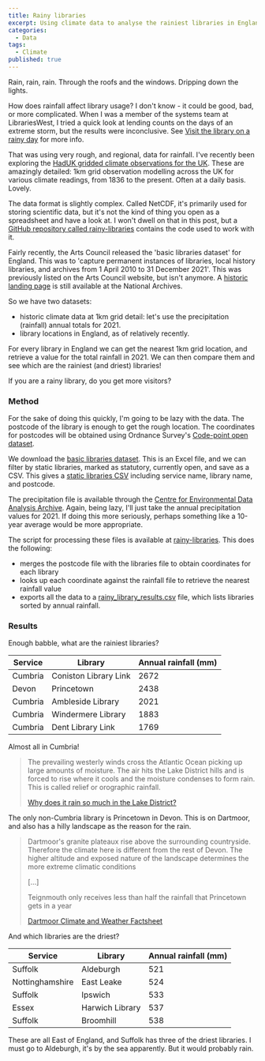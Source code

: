 ```yaml
---
title: Rainy libraries
excerpt: Using climate data to analyse the rainiest libraries in England
categories:
  - Data
tags:
  - Climate
published: true
---
```


Rain, rain, rain. Through the roofs and the windows. Dripping down the lights.

How does rainfall affect library usage? I don't know - it could be good, bad, or more complicated. When I was a member of the systems team at LibrariesWest, I tried a quick look at lending counts on the days of an extreme storm, but the results were inconclusive. See [Visit the library on a rainy day](https://librarieswest.github.io/weather) for more info.

That was using very rough, and regional, data for rainfall. I've recently been exploring the [HadUK gridded climate observations for the UK](https://www.metoffice.gov.uk/research/climate/maps-and-data/data/haduk-grid/haduk-grid). These are amazingly detailed: 1km grid observation modelling across the UK for various climate readings, from 1836 to the present. Often at a daily basis. Lovely.

The data format is slightly complex. Called NetCDF, it's primarily used for storing scientific data, but it's not the kind of thing you open as a spreadsheet and have a look at. I won't dwell on that in this post, but a [GitHub repository called rainy-libraries](https://github.com/LibrariesHacked/rainy-libraries) contains the code used to work with it.

Fairly recently, the Arts Council released the 'basic libraries dataset' for England. This was to 'capture permanent instances of libraries, local history libraries, and archives from 1 April 2010 to 31 December 2021'. This was previously listed on the Arts Council website, but isn't anymore. A [historic landing page](https://webarchive.nationalarchives.gov.uk/ukgwa/20220922052304/https://www.artscouncil.org.uk/publication/basic-dataset-static-public-libraries) is still available at the National Archives.

So we have two datasets:

* historic climate data at 1km grid detail: let's use the precipitation (rainfall) annual totals for 2021.
* library locations in England, as of relatively recently.

For every library in England we can get the nearest 1km grid location, and retrieve a value for the total rainfall in 2021. We can then compare them and see which are the rainiest (and driest) libraries!

If you are a rainy library, do you get more visitors?

### Method

For the sake of doing this quickly, I'm going to be lazy with the data. The postcode of the library is enough to get the rough location. The coordinates for postcodes will be obtained using Ordnance Survey's [Code-point open dataset](https://www.ordnancesurvey.co.uk/business-government/products/code-point-open).

We download the [basic libraries dataset](https://webarchive.nationalarchives.gov.uk/ukgwa/20220922052304mp_/https://www.artscouncil.org.uk/sites/default/files/download-file/Libraries%20Basic%20Dataset%202021_0.xlsx). This is an Excel file, and we can filter by static libraries, marked as statutory, currently open, and save as a CSV. This gives a [static libraries CSV](https://github.com/LibrariesHacked/rainy-libraries/blob/main/libraries.csv) including service name, library name, and postcode.

The precipitation file is available through the [Centre for Environmental Data Analysis Archive](https://catalogue.ceda.ac.uk/uuid/4dc8450d889a491ebb20e724debe2dfb). Again, being lazy, I'll just take the annual precipitation values for 2021. If doing this more seriously, perhaps something like a 10-year average would be more appropriate.

The script for processing these files is available at [rainy-libraries](https://github.com/LibrariesHacked/rainy-libraries/blob/main/rainy-libraries.py). This does the following:

* merges the postcode file with the libraries file to obtain coordinates for each library
* looks up each coordinate against the rainfall file to retrieve the nearest rainfall value
* exports all the data to a [rainy_library_results.csv](https://github.com/LibrariesHacked/rainy-libraries/blob/main/rainy_library_results.csv) file, which lists libraries sorted by annual rainfall.


### Results

Enough babble, what are the rainiest libraries?

| Service | Library | Annual rainfall (mm) |
| ------- | ------- | -------------------- |
| Cumbria | Coniston Library Link | 2672 |
| Devon | Princetown | 2438 |
| Cumbria | Ambleside Library | 2021 |
| Cumbria | Windermere Library | 1883 |
| Cumbria | Dent Library Link | 1769 |

Almost all in Cumbria!

> The prevailing westerly winds cross the Atlantic Ocean picking up large amounts of moisture. The air hits the Lake District hills and is forced to rise where it cools and the moisture condenses to form rain. This is called relief or orographic rainfall.
>
> [Why does it rain so much in the Lake District?](https://www.lakedistrict.gov.uk/learning/weatherandclimate/factslakedistrictclimate#:~:text=Why%20does%20it%20rain%20so,called%20relief%20or%20orographic%20rainfall.)

The only non-Cumbria library is Princetown in Devon. This is on Dartmoor, and also has a hilly landscape as the reason for the rain.

> Dartmoor's granite plateaux rise above the surrounding countryside. Therefore the climate here is different from the rest of Devon. The higher altitude and exposed nature of the landscape determines the more extreme climatic conditions
>
> [...]
>
> Teignmouth only receives less than half the rainfall that Princetown gets in a year
> 
> [Dartmoor Climate and Weather Factsheet](https://www.dartmoor.gov.uk/__data/assets/pdf_file/0017/72116/lab-climate.pdf)

And which libraries are the driest?

| Service | Library | Annual rainfall (mm) |
| ------- | ------- | -------------------- |
| Suffolk | Aldeburgh | 521 |
| Nottinghamshire | East Leake | 524 |
| Suffolk | Ipswich | 533 |
| Essex | Harwich Library | 537 |
| Suffolk | Broomhill | 538 |

These are all East of England, and Suffolk has three of the driest libraries. I must go to Aldeburgh, it's by the sea apparently. But it would probably rain.
